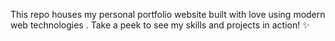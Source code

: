 This repo houses my personal portfolio website built with love using modern web technologies .  Take a peek to see my skills and projects in action! ✨
